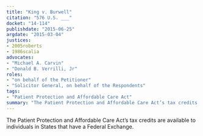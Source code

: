 ```yaml
---
title: "King v. Burwell"
citation: "576 U.S. ___"
docket: "14-114"
publishdate: "2015-06-25"
argdate: "2015-03-04"
justices:
- 2005roberts
- 1986scalia
advocates:
- "Michael A. Carvin"
- "Donald B. Verrilli, Jr"
roles:
- "on behalf of the Petitioner"
- "Solicitor General, on behalf of the Respondents"
tags:
- "Patient Protection and Affordable Care Act"
summary: "The Patient Protection and Affordable Care Act’s tax credits are available to individuals in States that have a Federal Exchange."
---
```

The Patient Protection and Affordable Care Act’s tax credits are available to individuals in States that have a Federal Exchange.

